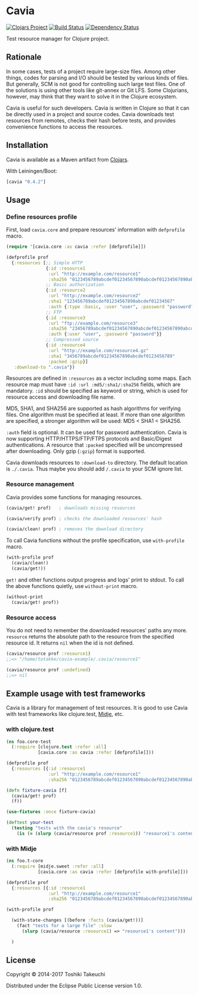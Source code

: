 # Cavia

[![Clojars Project](https://img.shields.io/clojars/v/cavia.svg)](https://clojars.org/cavia)
[![Build Status](https://travis-ci.org/totakke/cavia.svg?branch=master)](https://travis-ci.org/totakke/cavia)
[![Dependency Status](https://www.versioneye.com/user/projects/54f98ad74f3108b7d2000231/badge.svg)](https://www.versioneye.com/user/projects/54f98ad74f3108b7d2000231)

Test resource manager for Clojure project.

## Rationale

In some cases, tests of a project require large-size files. Among other things,
codes for parsing and I/O should be tested by various kinds of files. But
generally, SCM is not good for controlling such large test files. One of the
solutions is using other tools like git-annex or Git LFS. Some Clojurians,
however, may think that they want to solve it in the Clojure ecosystem.

Cavia is useful for such developers. Cavia is written in Clojure so that it can
be directly used in a project and source codes. Cavia downloads test resources
from remotes, checks their hash before tests, and provides convenience
functions to access the resources.

## Installation

Cavia is available as a Maven artifact from [Clojars](http://clojars.org/cavia).

With Leiningen/Boot:

```clojure
[cavia "0.4.2"]
```

## Usage

### Define resources profile

First, load `cavia.core` and prepare resources' information with `defprofile`
macro.

```clojure
(require '[cavia.core :as cavia :refer [defprofile]])

(defprofile prof
  {:resources [;; Simple HTTP
               {:id :resource1
                :url "http://example.com/resource1"
                :sha256 "0123456789abcdef01234567890abcdef01234567890abcdef01234567890abc"}
               ;; Basic authorization
               {:id :resource2
                :url "http://example.com/resource2"
                :sha1 "123456789abcdef01234567890abcdef01234567"
                :auth {:type :basic, :user "user", :password "password"}}
               ;; FTP
               {:id :resource3
                :url "ftp://example.com/resource3"
                :sha256 "23456789abcdef01234567890abcdef01234567890abcdef01234567890abcde"
                :auth {:user "user", :password "password"}}
               ;; Compressed source
               {:id :resource4
                :url "http://example.com/resource4.gz"
                :sha1 "3456789abcdef01234567890abcdef0123456789"
                :packed :gzip}]
   :download-to ".cavia"})
```

Resources are defined in `:resources` as a vector including some maps. Each
resource map must have `:id :url :md5/:sha1/:sha256` fields, which are
mandatory. `:id` should be specified as keyword or string, which is used for
resource access and downloading file name.

MD5, SHA1, and SHA256 are supported as hash algorithms for verifying files. One
algorithm must be specified at least. If more than one algorithm are specified,
a stronger algorithm will be used: MD5 < SHA1 < SHA256.

`:auth` field is optional. It can be used for password authentication.
Cavia is now supporting HTTP/HTTPS/FTP/FTPS protocols and Basic/Digest
authentications. A resource that `:packed` specified will be uncompressed after
downloading. Only gzip (`:gzip`) format is supported.

Cavia downloads resources to `:download-to` directory. The default location is
`./.cavia`. Thus maybe you should add `/.cavia` to your SCM ignore list.

### Resource management

Cavia provides some functions for managing resources.

```clojure
(cavia/get! prof)   ; downloads missing resources

(cavia/verify prof) ; checks the downloaded resources' hash

(cavia/clean! prof) ; removes the download directory
```

To call Cavia functions without the profile specification, use `with-profile`
macro.

```clojure
(with-profile prof
  (cavia/clean!)
  (cavia/get!))
```

`get!` and other functions output progress and logs' print to stdout. To call
the above functions quietly, use `without-print` macro.

```clojure
(without-print
  (cavia/get! prof))
```

### Resource access

You do not need to remember the downloaded resources' paths any more. `resource`
returns the absolute path to the resource from the specified resource id. It
returns `nil` when the id is not defined.

```clojure
(cavia/resource prof :resource1)
;;=> "/home/totakke/cavia-example/.cavia/resource1"

(cavia/resource prof :undefined)
;;=> nil
```

## Example usage with test frameworks

Cavia is a library for management of test resources. It is good to use Cavia
with test frameworks like clojure.test,
[Midje](https://github.com/marick/Midje), etc.

### with clojure.test

```clojure
(ns foo.core-test
  (:require [clojure.test :refer :all]
            [cavia.core :as cavia :refer [defprofile]]))

(defprofile prof
  {:resources [{:id :resource1
                :url "http://example.com/resource1"
                :sha256 "0123456789abcdef01234567890abcdef01234567890abcdef01234567890abc"}]})

(defn fixture-cavia [f]
  (cavia/get! prof)
  (f))

(use-fixtures :once fixture-cavia)

(deftest your-test
  (testing "tests with the cavia's resource"
    (is (= (slurp (cavia/resource prof :resource1)) "resource1's content")))
```

### with Midje

```clojure
(ns foo.t-core
  (:require [midje.sweet :refer :all]
            [cavia.core :as cavia :refer [defprofile with-profile]]))

(defprofile prof
  {:resources [{:id :resource1
                :url "http://example.com/resource1"
                :sha256 "0123456789abcdef01234567890abcdef01234567890abcdef01234567890abc"}]})

(with-profile prof

  (with-state-changes [(before :facts (cavia/get!))]
    (fact "tests for a large file" :slow
      (slurp (cavia/resource :resource1) => "resource1's content")))

  )
```

## License

Copyright © 2014-2017 Toshiki Takeuchi

Distributed under the Eclipse Public License version 1.0.
